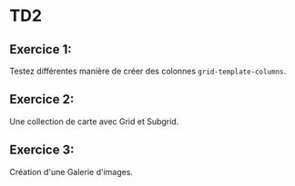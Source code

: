 # TD2

## Exercice 1:

Testez différentes manière de créer des colonnes `grid-template-columns`.

## Exercice 2:

Une collection de carte avec Grid et Subgrid.

## Exercice 3:

Création d'une Galerie d'images.
